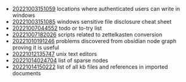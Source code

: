 - [20221003151059](/zet/20221003151059/README.md) locations where authenticated users can write in windows
- [20221003151085](/zet/20221003151085/README.md) windows sensitive file disclosure cheat sheet
- [20221007044552](/zet/20221007044552/README.md) todo or to-try list
- [20221007182026](/zet/20221007182026/README.md) scripts related to zettelkasten conversion
- [20221010191246](/zet/20221010191246/README.md) problems discovered from obsidian node graph proving it is useful
- [20221012135747](/zet/20221012135747/README.md) unix text editors
- [20221014024704](/zet/20221014024704/README.md) list of sparse nodes
- [20221014150222](/zet/20221014150222/README.md) list of all kb files and references in imported documents

